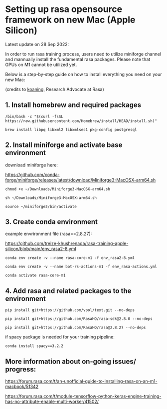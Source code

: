 # Setting up rasa opensource framework on new Mac (Apple Silicon)

Latest update on 28 Sep 2022:

In order to run rasa training process, users need to utilize miniforge channel and mannually install the fundamental rasa packages. Please note that GPUs on M1 cannot be utilized yet.

Below is a step-by-step guide on how to install everything you need on your new Mac:

(credits to [koaning](https://forum.rasa.com/u/koaning), Research Advocate at Rasa)

## 1. Install homebrew and required packages

`/bin/bash -c "$(curl -fsSL https://raw.githubusercontent.com/Homebrew/install/HEAD/install.sh)"`

`brew install libpq libxml2 libxmlsec1 pkg-config postgresql`

## 2. Install miniforge and activate base environment

download miniforge here:

https://github.com/conda-forge/miniforge/releases/latest/download/Miniforge3-MacOSX-arm64.sh

`chmod +x ~/Downloads/Miniforge3-MacOSX-arm64.sh`

`sh ~/Downloads/Miniforge3-MacOSX-arm64.sh`

`source ~/miniforge3/bin/activate`

## 3. Create conda environment 

example envrironment file (rasa==2.8.27):

https://github.com/treize-khushrenada/rasa-training-apple-silicon/blob/main/env_rasa2-8.yml

`conda env create -v --name rasa-core-m1 -f env_rasa2-8.yml`

`conda env create -v --name bot-rs-actions-m1 -f env_rasa-actions.yml`

`conda activate rasa-core-m1`

## 4. Add rasa and related packages to the environment

`pip install git+https://github.com/vpol/text.git --no-deps`

`pip install git+https://github.com/RasaHQ/rasa-sdk@2.8.0 --no-deps`

`pip install git+https://github.com/RasaHQ/rasa@2.8.27 --no-deps`

if spacy package is needed for your training pipeline:

`conda install spacy==3.2.2`

## More information about on-going issues/ progress:

https://forum.rasa.com/t/an-unofficial-guide-to-installing-rasa-on-an-m1-macbook/51342

https://forum.rasa.com/t/module-tensorflow-python-keras-engine-training-has-no-attribute-enable-multi-worker/41502/